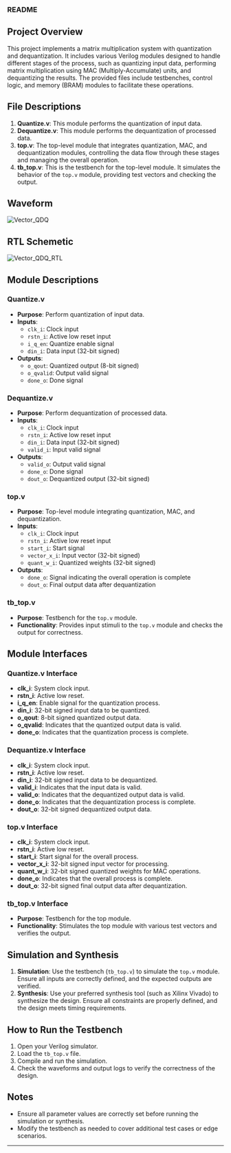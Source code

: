 ### README

## Project Overview

This project implements a matrix multiplication system with quantization and dequantization. It includes various Verilog modules designed to handle different stages of the process, such as quantizing input data, performing matrix multiplication using MAC (Multiply-Accumulate) units, and dequantizing the results. The provided files include testbenches, control logic, and memory (BRAM) modules to facilitate these operations.

## File Descriptions

1. **Quantize.v**: This module performs the quantization of input data.
2. **Dequantize.v**: This module performs the dequantization of processed data.
3. **top.v**: The top-level module that integrates quantization, MAC, and dequantization modules, controlling the data flow through these stages and managing the overall operation.
4. **tb_top.v**: This is the testbench for the top-level module. It simulates the behavior of the `top.v` module, providing test vectors and checking the output.

## Waveform  
![Vector_QDQ](https://github.com/foodinsect/Verilog-modules/assets/36304709/e9fb4eee-c341-441e-b0c1-9a3b7d773b5d)  
  
  
## RTL Schemetic
![Vector_QDQ_RTL](https://github.com/foodinsect/Verilog-modules/assets/36304709/a2881ae6-e863-456b-a1d7-d1ba99a0effc)  
  

  
## Module Descriptions

### Quantize.v

- **Purpose**: Perform quantization of input data.
- **Inputs**:
  - `clk_i`: Clock input
  - `rstn_i`: Active low reset input
  - `i_q_en`: Quantize enable signal
  - `din_i`: Data input (32-bit signed)
- **Outputs**:
  - `o_qout`: Quantized output (8-bit signed)
  - `o_qvalid`: Output valid signal
  - `done_o`: Done signal

### Dequantize.v

- **Purpose**: Perform dequantization of processed data.
- **Inputs**:
  - `clk_i`: Clock input
  - `rstn_i`: Active low reset input
  - `din_i`: Data input (32-bit signed)
  - `valid_i`: Input valid signal
- **Outputs**:
  - `valid_o`: Output valid signal
  - `done_o`: Done signal
  - `dout_o`: Dequantized output (32-bit signed)

### top.v

- **Purpose**: Top-level module integrating quantization, MAC, and dequantization.
- **Inputs**:
  - `clk_i`: Clock input
  - `rstn_i`: Active low reset input
  - `start_i`: Start signal
  - `vector_x_i`: Input vector (32-bit signed)
  - `quant_w_i`: Quantized weights (32-bit signed)
- **Outputs**:
  - `done_o`: Signal indicating the overall operation is complete
  - `dout_o`: Final output data after dequantization

### tb_top.v

- **Purpose**: Testbench for the `top.v` module.
- **Functionality**: Provides input stimuli to the `top.v` module and checks the output for correctness.

## Module Interfaces

### Quantize.v Interface

- **clk_i**: System clock input.
- **rstn_i**: Active low reset.
- **i_q_en**: Enable signal for the quantization process.
- **din_i**: 32-bit signed input data to be quantized.
- **o_qout**: 8-bit signed quantized output data.
- **o_qvalid**: Indicates that the quantized output data is valid.
- **done_o**: Indicates that the quantization process is complete.

### Dequantize.v Interface

- **clk_i**: System clock input.
- **rstn_i**: Active low reset.
- **din_i**: 32-bit signed input data to be dequantized.
- **valid_i**: Indicates that the input data is valid.
- **valid_o**: Indicates that the dequantized output data is valid.
- **done_o**: Indicates that the dequantization process is complete.
- **dout_o**: 32-bit signed dequantized output data.

### top.v Interface

- **clk_i**: System clock input.
- **rstn_i**: Active low reset.
- **start_i**: Start signal for the overall process.
- **vector_x_i**: 32-bit signed input vector for processing.
- **quant_w_i**: 32-bit signed quantized weights for MAC operations.
- **done_o**: Indicates that the overall process is complete.
- **dout_o**: 32-bit signed final output data after dequantization.

### tb_top.v Interface

- **Purpose**: Testbench for the top module.
- **Functionality**: Stimulates the top module with various test vectors and verifies the output.

## Simulation and Synthesis

1. **Simulation**: Use the testbench (`tb_top.v`) to simulate the `top.v` module. Ensure all inputs are correctly defined, and the expected outputs are verified.
2. **Synthesis**: Use your preferred synthesis tool (such as Xilinx Vivado) to synthesize the design. Ensure all constraints are properly defined, and the design meets timing requirements.

## How to Run the Testbench

1. Open your Verilog simulator.
2. Load the `tb_top.v` file.
3. Compile and run the simulation.
4. Check the waveforms and output logs to verify the correctness of the design.

## Notes

- Ensure all parameter values are correctly set before running the simulation or synthesis.
- Modify the testbench as needed to cover additional test cases or edge scenarios.

---

